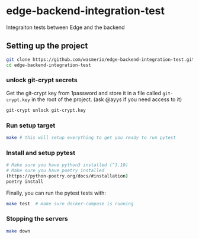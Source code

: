 # edge-backend-integration-test
Integraiton tests between Edge and the backend


## Setting up the project


```bash
git clone https://github.com/wasmerio/edge-backend-integration-test.git
cd edge-backend-integration-test
```

### unlock git-crypt secrets

Get the git-crypt key from 1password and store it  in a file called `git-crypt.key` in the root of the project.
(ask @ayys if you need access to it)
```bash
git-crypt unlock git-crypt.key
```


### Run setup target
```bash
make # this will setup everything to get you ready to run pytest
```


### Install and setup pytest

```bash
# Make sure you have python3 installed (^3.10)
# Make sure you have poetry installed
(https://python-poetry.org/docs/#installation)
poetry install
```

Finally, you can run the pytest tests with:
```bash
make test  # make sure docker-compose is running
```


### Stopping the servers

```bash
make down
```
